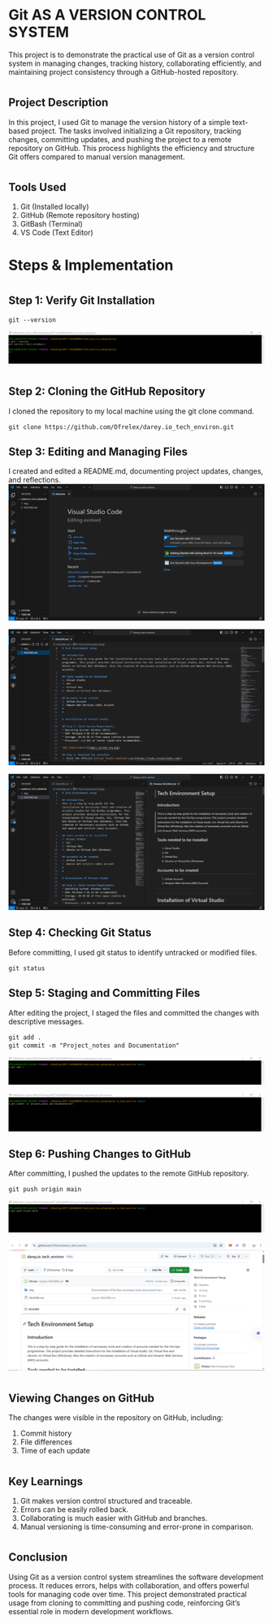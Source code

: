 # Git AS A VERSION CONTROL SYSTEM

This project is to demonstrate the practical use of Git as a version control system in managing changes, tracking history, collaborating efficiently, and maintaining project consistency through a GitHub-hosted repository.
#
#
## Project Description
In this project, I used Git to manage the version history of a simple text-based project. The tasks involved initializing a Git repository, tracking changes, committing updates, and pushing the project to a remote repository on GitHub. This process highlights the efficiency and structure Git offers compared to manual version management.
#
#
## Tools Used
1. Git (Installed locally)
2. GitHub (Remote repository hosting)
3. GitBash (Terminal)
4. VS Code (Text Editor)
#
#
# Steps & Implementation
#
## Step 1: Verify Git Installation
```
git --version
```
![Verify_Git_Installation](img/0_gitversion.png)
#
## Step 2: Cloning the GitHub Repository
I cloned the repository to my local machine using the git clone command.
```
git clone https://github.com/Ofrelex/darey.io_tech_environ.git
```
## Step 3: Editing and Managing Files
I created and edited a README.md, documenting project updates, changes, and reflections.
![VS_Code](img/3_vscode.png)

![Editor](img/4_editor.png)

![Preview](img/5_preview.png)

## Step 4: Checking Git Status
Before committing, I used git status to identify untracked or modified files.
```
git status
```
## Step 5: Staging and Committing Files
After editing the project, I staged the files and committed the changes with descriptive messages.
```
git add .
git commit -m "Project_notes and Documentation"
```

![GitAdd](img/6_gitadd.png)

![GitCommit](img/7_gitcommit.png)

## Step 6: Pushing Changes to GitHub
After committing, I pushed the updates to the remote GitHub repository.
```
git push origin main
```
![GitCommit](img/8_gitpush.png)

![GitCommit](img/9_githome.png)
#
#
## Viewing Changes on GitHub
The changes were visible in the repository on GitHub, including:
1. Commit history
2. File differences
3. Time of each update
#
#
## Key Learnings
1. Git makes version control structured and traceable.
2. Errors can be easily rolled back.
3. Collaborating is much easier with GitHub and branches.
4. Manual versioning is time-consuming and error-prone in comparison.
#
#
## Conclusion
Using Git as a version control system streamlines the software development process. It reduces errors, helps with collaboration, and offers powerful tools for managing code over time. This project demonstrated practical usage from cloning to committing and pushing code, reinforcing Git’s essential role in modern development workflows.